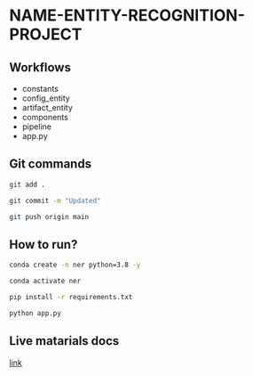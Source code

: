 # NAME-ENTITY-RECOGNITION-PROJECT

## Workflows

 - constants
 - config_entity
 - artifact_entity
 - components
 - pipeline
 - app.py


## Git commands

```bash
git add .

git commit -m "Updated"

git push origin main
```

## How to run?

```bash
conda create -n ner python=3.8 -y
```

```bash
conda activate ner
```

```bash
pip install -r requirements.txt
```

```bash
python app.py
```

## Live matarials docs

[link](https://docs.google.com/document/d/1UFiHnyKRqgx8Lodsvdzu58LbVjdWHNf-uab2WmhE0A4/edit?usp=sharing)